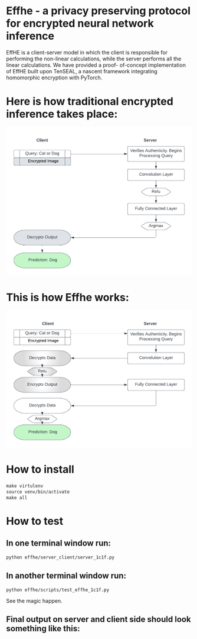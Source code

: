 # Effhe - a privacy preserving protocol for encrypted neural network inference

EffHE is a client-server model in which the client is responsible for performing the non-linear calculations, while the server performs all the linear calculations. We have provided a proof- of-concept implementation of EffHE built upon TenSEAL, a nascent framework integrating homomorphic encryption with PyTorch.

# Here is how traditional encrypted inference takes place: 
![Screenshot](etc/server_model.png)

# This is how Effhe works:
![Screenshot](etc/server_client_model.png)


# How to install
```
make virtulenv
source venv/bin/activate
make all
```
# How to test

## In one terminal window run:
```
python effhe/server_client/server_1c1f.py
```


## In another terminal window run:
```
python effhe/scripts/test_effhe_1c1f.py 
```
See the magic happen.

## Final output on server and client side should look something like this:
